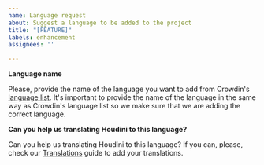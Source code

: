 ```yaml
---
name: Language request
about: Suggest a language to be added to the project
title: "[FEATURE]"
labels: enhancement
assignees: ''

---
```


**Language name**

Please, provide the name of the language you want to add from Crowdin's [language list](https://crowdin.com/project/houdini-project/languages). It's important to provide the name of the language in the same way as Crowdin's language list so we make sure that we are adding the correct language.

**Can you help us translating Houdini to this language?**

Can you help us translating Houdini to this language? If you can, please, check our [Translations](../../docs/translations.md) guide to add your translations.
